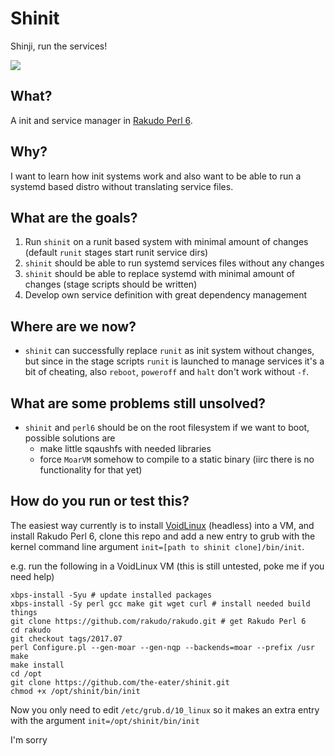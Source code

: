 # Shinit
Shinji, run the services!

![](https://pbs.twimg.com/media/DECgGTrWsAArEkm.jpg)

## What?
A init and service manager in [Rakudo Perl 6](https://perl6.org).

## Why?
I want to learn how init systems work and also want to be able to run a systemd
based distro without translating service files.

## What are the goals?

1. Run `shinit` on a runit based system with minimal amount of changes (default
   `runit` stages start runit service dirs)
2. `shinit` should be able to run systemd services files without any changes
3. `shinit` should be able to replace systemd with minimal amount of changes
   (stage scripts should be written)
4. Develop own service definition with great dependency management

## Where are we now?
* `shinit` can successfully replace `runit` as init system without changes, but
  since in the stage scripts `runit` is launched to manage services it's a bit
  of cheating, also `reboot`, `poweroff` and `halt` don't work without `-f`.

## What are some problems still unsolved?

* `shinit` and `perl6` should be on the root filesystem if we want to boot,
  possible solutions are
  * make little sqaushfs with needed libraries
  * force `MoarVM` somehow to compile to a static binary (iirc there is no
    functionality for that yet)

## How do you run or test this?
The easiest way currently is to install [VoidLinux](https://voidlinux.eu)
(headless) into a VM, and install Rakudo Perl 6, clone this repo and add a new
entry to grub with the kernel command line argument `init=[path to shinit
clone]/bin/init`.

e.g. run the following in a VoidLinux VM (this is still untested, poke me if
you need help)

```
xbps-install -Syu # update installed packages
xbps-install -Sy perl gcc make git wget curl # install needed build things
git clone https://github.com/rakudo/rakudo.git # get Rakudo Perl 6
cd rakudo
git checkout tags/2017.07
perl Configure.pl --gen-moar --gen-nqp --backends=moar --prefix /usr
make
make install
cd /opt
git clone https://github.com/the-eater/shinit.git
chmod +x /opt/shinit/bin/init
```

Now you only need to edit `/etc/grub.d/10_linux` so it makes an extra entry
with the argument `init=/opt/shinit/bin/init`


I'm sorry
